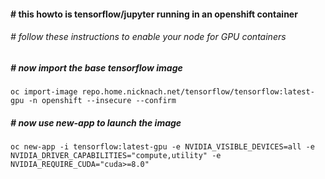 ####  # this howto is tensorflow/jupyter running in an openshift container
###### # follow these instructions to enable your node for GPU containers
##### #  
##### # now import the base tensorflow image
```
oc import-image repo.home.nicknach.net/tensorflow/tensorflow:latest-gpu -n openshift --insecure --confirm
```
##### # now use new-app to launch the image
```
oc new-app -i tensorflow:latest-gpu -e NVIDIA_VISIBLE_DEVICES=all -e NVIDIA_DRIVER_CAPABILITIES="compute,utility" -e NVIDIA_REQUIRE_CUDA="cuda>=8.0"
```

